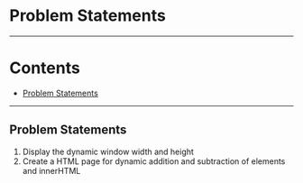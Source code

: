 # Problem Statements <!-- omit in toc -->

---

# Contents <!-- omit in toc -->

- [Problem Statements](#problem-statements)

---

## Problem Statements

1. Display the dynamic window width and height
2. Create a HTML page for dynamic addition and subtraction of elements and innerHTML
